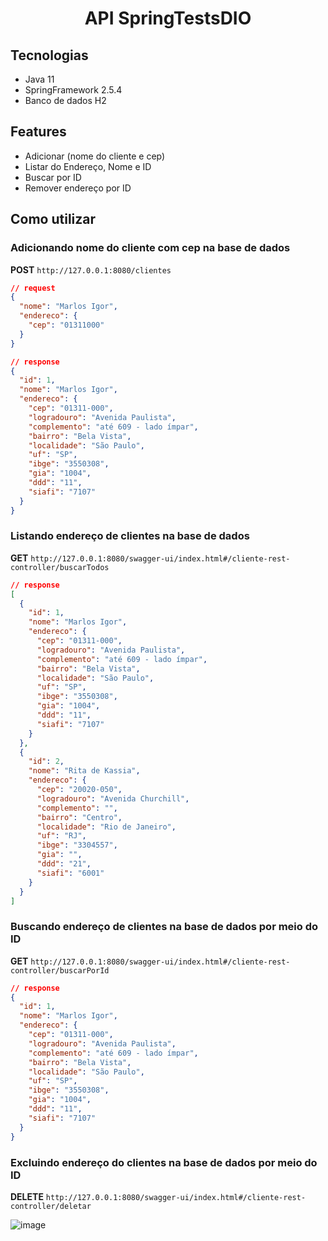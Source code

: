 <h1 align="center">  API SpringTestsDIO </h1>




## Tecnologias

 * Java 11
 * SpringFramework 2.5.4
 *  Banco de dados H2

## Features

 * Adicionar (nome do cliente e cep)
 * Listar do Endereço, Nome e ID
 * Buscar por ID
 * Remover endereço por ID

 ## Como utilizar


### Adicionando nome do cliente com cep na base de dados

**POST** `http://127.0.0.1:8080/clientes`

```json
// request
{
  "nome": "Marlos Igor",
  "endereco": {
    "cep": "01311000"
  }
}
```

```json
// response
{
  "id": 1,
  "nome": "Marlos Igor",
  "endereco": {
    "cep": "01311-000",
    "logradouro": "Avenida Paulista",
    "complemento": "até 609 - lado ímpar",
    "bairro": "Bela Vista",
    "localidade": "São Paulo",
    "uf": "SP",
    "ibge": "3550308",
    "gia": "1004",
    "ddd": "11",
    "siafi": "7107"
  }
}

```

### Listando endereço de clientes na base de dados

**GET** `http://127.0.0.1:8080/swagger-ui/index.html#/cliente-rest-controller/buscarTodos`

```json
// response
[
  {
    "id": 1,
    "nome": "Marlos Igor",
    "endereco": {
      "cep": "01311-000",
      "logradouro": "Avenida Paulista",
      "complemento": "até 609 - lado ímpar",
      "bairro": "Bela Vista",
      "localidade": "São Paulo",
      "uf": "SP",
      "ibge": "3550308",
      "gia": "1004",
      "ddd": "11",
      "siafi": "7107"
    }
  },
  {
    "id": 2,
    "nome": "Rita de Kassia",
    "endereco": {
      "cep": "20020-050",
      "logradouro": "Avenida Churchill",
      "complemento": "",
      "bairro": "Centro",
      "localidade": "Rio de Janeiro",
      "uf": "RJ",
      "ibge": "3304557",
      "gia": "",
      "ddd": "21",
      "siafi": "6001"
    }
  }
]
```

### Buscando endereço de clientes na base de dados por meio do ID

**GET** `http://127.0.0.1:8080/swagger-ui/index.html#/cliente-rest-controller/buscarPorId`

```json
// response 
{
  "id": 1,
  "nome": "Marlos Igor",
  "endereco": {
    "cep": "01311-000",
    "logradouro": "Avenida Paulista",
    "complemento": "até 609 - lado ímpar",
    "bairro": "Bela Vista",
    "localidade": "São Paulo",
    "uf": "SP",
    "ibge": "3550308",
    "gia": "1004",
    "ddd": "11",
    "siafi": "7107"
  }
}
```

### Excluindo endereço do clientes na base de dados por meio do ID

**DELETE** `http://127.0.0.1:8080/swagger-ui/index.html#/cliente-rest-controller/deletar`

![image](https://user-images.githubusercontent.com/18476294/174451990-0f099c53-9b6f-4836-9924-9b3586a880f3.png)


